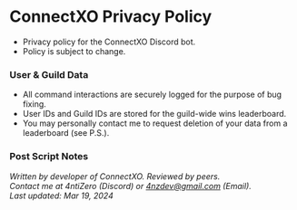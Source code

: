 # ConnectXO Privacy Policy
* Privacy policy for the ConnectXO Discord bot.
* Policy is subject to change.

### User & Guild Data
* All command interactions are securely logged for the purpose of bug fixing.
* User IDs and Guild IDs are stored for the guild-wide wins leaderboard.
* You may personally contact me to request deletion of your data from a leaderboard (see P.S.).

### Post Script Notes
*Written by developer of ConnectXO. Reviewed by peers. <br>
Contact me at 4ntiZero (Discord) or 4nzdev@gmail.com (Email). <br>
Last updated: Mar 19, 2024*
